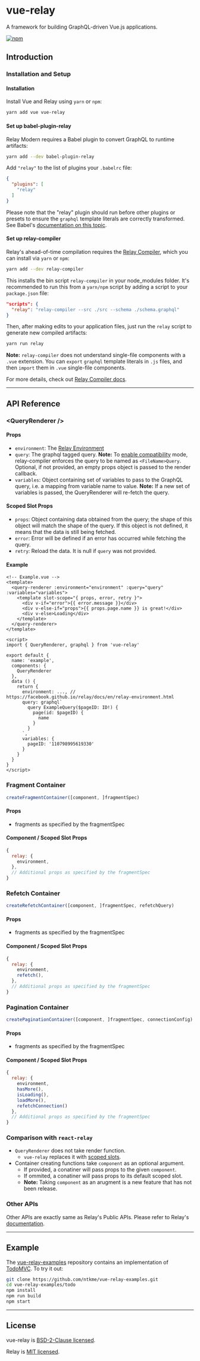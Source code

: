# vue-relay

A framework for building GraphQL-driven Vue.js applications.

[![npm](https://img.shields.io/npm/v/vue-relay.svg)](https://www.npmjs.com/package/vue-relay)

## Introduction

### Installation and Setup

#### Installation

Install Vue and Relay using `yarn` or `npm`:

``` sh
yarn add vue vue-relay
```

#### Set up babel-plugin-relay

Relay Modern requires a Babel plugin to convert GraphQL to runtime artifacts:

``` sh
yarn add --dev babel-plugin-relay
```

Add `"relay"` to the list of plugins your `.babelrc` file:

``` json
{
  "plugins": [
    "relay"
  ]
}
```

Please note that the "relay" plugin should run before other plugins or presets to ensure the `graphql` template literals are correctly transformed. See Babel's [documentation on this topic](https://babeljs.io/docs/plugins/#plugin-preset-ordering).

#### Set up relay-compiler

Relay's ahead-of-time compilation requires the [Relay Compiler](https://facebook.github.io/relay/docs/en/graphql-in-relay.html#relay-compiler.html), which you can install via `yarn` or `npm`:

``` sh
yarn add --dev relay-compiler
```

This installs the bin script `relay-compiler` in your node_modules folder. It's recommended to run this from a `yarn/npm` script by adding a script to your `package.json` file:

``` json
"scripts": {
  "relay": "relay-compiler --src ./src --schema ./schema.graphql"
}
```

Then, after making edits to your application files, just run the `relay` script to generate new compiled artifacts:

``` sh
yarn run relay
```

**Note:** `relay-compiler` does not understand single-file components with a `.vue` extension. You can `export` `graphql` template literals in `.js` files, and then `import` them in `.vue` single-file components.

For more details, check out [Relay Compiler docs](https://facebook.github.io/relay/docs/en/graphql-in-relay.html#relay-compiler).

---

## API Reference

### \<QueryRenderer />

#### Props

- `environment`: The [Relay Environment](https://facebook.github.io/relay/docs/en/relay-environment.html)
- `query`: The graphql tagged query. **Note:** To [enable compatibility](https://facebook.github.io/relay/docs/en/relay-compat.html) mode, relay-compiler enforces the query to be named as `<FileName>Query`. Optional, if not provided, an empty props object is passed to the render callback.
- `variables`: Object containing set of variables to pass to the GraphQL query, i.e. a mapping from variable name to value. **Note:** If a new set of variables is passed, the QueryRenderer will re-fetch the query.

#### Scoped Slot Props

- `props`: Object containing data obtained from the query; the shape of this object will match the shape of the query. If this object is not defined, it means that the data is still being fetched.
- `error`: Error will be defined if an error has occurred while fetching the query.
- `retry`: Reload the data. It is null if `query` was not provided.

#### Example

``` vue
<!-- Example.vue -->
<template>
  <query-renderer :environment="environment" :query="query" :variables="variables">
    <template slot-scope="{ props, error, retry }">
      <div v-if="error">{{ error.message }}</div>
      <div v-else-if="props">{{ props.page.name }} is great!</div>
      <div v-else>Loading</div>
    </template>
  </query-renderer>
</template>

<script>
import { QueryRenderer, graphql } from 'vue-relay'

export default {
  name: 'example',
  components: {
    QueryRenderer
  },
  data () {
    return {
      environment: ..., // https://facebook.github.io/relay/docs/en/relay-environment.html
      query: graphql`
        query ExampleQuery($pageID: ID!) {
          page(id: $pageID) {
            name
          }
        }
      `,
      variables: {
        pageID: '110798995619330'
      }
    }
  }
}
</script>
```

### Fragment Container

``` javascript
createFragmentContainer([component, ]fragmentSpec)
```

#### Props

- fragments as specified by the fragmentSpec

#### Component / Scoped Slot Props

``` javascript
{
  relay: {
    environment,
  },
  // Additional props as specified by the fragmentSpec
}
```


### Refetch Container

``` javascript
createRefetchContainer([component, ]fragmentSpec, refetchQuery)
```

#### Props

- fragments as specified by the fragmentSpec

#### Component / Scoped Slot Props

``` javascript
{
  relay: {
    environment,
    refetch(),
  },
  // Additional props as specified by the fragmentSpec
}
```

### Pagination Container

``` javascript
createPaginationContainer([component, ]fragmentSpec, connectionConfig)
```

#### Props

- fragments as specified by the fragmentSpec

#### Component / Scoped Slot Props

``` javascript
{
  relay: {
    environment,
    hasMore(),
    isLoading(),
    loadMore(),
    refetchConnection()
  },
  // Additional props as specified by the fragmentSpec
}
```

### Comparison with `react-relay`

- `QueryRenderer` does not take render function.
  - `vue-relay` replaces it with [scoped slots](https://vuejs.org/v2/guide/components.html#Scoped-Slots).
- Container creating functions take `component` as an optional argument.
  - If provided, a conatiner will pass props to the given `component`.
  - If ommited, a conatiner will pass props to its default scoped slot.
  - **Note:** Taking `component` as an arugment is a new feature that has not been release.


### Other APIs

Other APIs are exactly same as Relay's Public APIs. Please refer to Relay's [documentation](https://facebook.github.io/relay/docs/en/introduction-to-relay.html).

---

## Example

The [vue-relay-examples](https://github.com/ntkme/vue-relay-examples) repository contains an implementation of [TodoMVC](http://todomvc.com/). To try it out:

``` sh
git clone https://github.com/ntkme/vue-relay-examples.git
cd vue-relay-examples/todo
npm install
npm run build
npm start
```

---

## License

vue-relay is [BSD-2-Clause licensed](LICENSE).

Relay is [MIT licensed](https://github.com/facebook/relay/blob/master/LICENSE).
